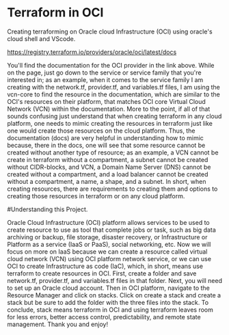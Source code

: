 # Terraform in OCI

Creating terraforming on Oracle cloud Infrastructure (OCI) using oracle's cloud shell and VScode.

https://registry.terraform.io/providers/oracle/oci/latest/docs

You'll find the documentation for the OCI provider in the link above. While on the page, just go down to the service or service family that you're interested in; as an example, when it comes to the service family I am creating with the network.tf, provider.tf, and variables.tf files, I am using the vcn-core to find the resource in the documentation, which are similar to the OCI's resources on their platform, that matches OCI core Virtual Cloud Network (VCN) within the documentation. More to the point, if all of that sounds confusing just understand that when creating terraform in any cloud platform, one needs to mimic creating the resources in terraform just like one would create those resources on the cloud platform. Thus, the documentation (docs) are very helpful in understanding how to mimic because, there in the docs, one will see that some resource cannot be created without another type of resource; as an example, a VCN cannot be create in terraform without a compartment, a subnet cannot be created without CIDR-blocks, and VCN, a Domain Name Server (DNS) cannot be created without a compartment, and a load balancer cannot be created without a compartment, a name, a shape, and a subnet. In short, when creating resources, there are requirements to creating them and options to creating those resources in terraform or on any cloud platform.

#Understanding this Project.

Oracle Cloud Infrastructure (OCI) platform allows services to be used to create resource to use as tool that complete jobs or task, such as big data archiving or backup, file storage, disaster recovery, or Infrastructure or Platform as a service (IaaS or PaaS), social networking, etc. Now we will focus on more on IaaS because we can create a resource called virtual cloud network (VCN) using OCI platform network service, or we can use OCI to create Infrastructure as code (IaC), which, in short, means use terraform to create resources in OCI. First, create a folder and save network.tf, provider.tf, and variables.tf files in that folder. Next, you will need to set up an Oracle cloud account. Then in OCI platform, navigate to the Resource Manager and click on stacks. Click on create a stack and create a stack but be sure to add the folder with the three files into the stack.  To conclude, stack means terraform in OCI and using terraform leaves room for less errors, better access control, predictability, and remote state management.
Thank you and enjoy! 

